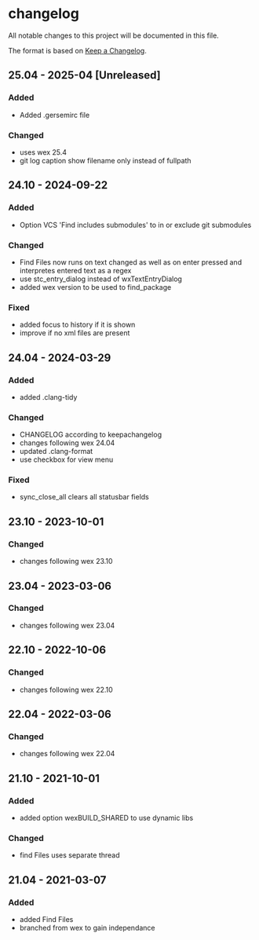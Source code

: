 # changelog

All notable changes to this project will be documented in this file.

The format is based on [Keep a Changelog](https://keepachangelog.com/en/1.1.0/).

## 25.04 - 2025-04 [Unreleased]

### Added

- Added .gersemirc file

### Changed

- uses wex 25.4
- git log caption show filename only instead of fullpath

## 24.10 - 2024-09-22

### Added

- Option VCS 'Find includes submodules' to in or exclude git submodules

### Changed

- Find Files now runs on text changed as well as on enter pressed
  and interpretes entered text as a regex
- use stc_entry_dialog instead of wxTextEntryDialog
- added wex version to be used to find_package

### Fixed

- added focus to history if it is shown
- improve if no xml files are present

## 24.04 - 2024-03-29

### Added

- added .clang-tidy

### Changed

- CHANGELOG according to keepachangelog
- changes following wex 24.04
- updated .clang-format
- use checkbox for view menu

### Fixed

- sync_close_all clears all statusbar fields

## 23.10 - 2023-10-01

### Changed

- changes following wex 23.10

## 23.04 - 2023-03-06

### Changed

- changes following wex 23.04


## 22.10 - 2022-10-06

### Changed

- changes following wex 22.10

## 22.04 - 2022-03-06

### Changed

- changes following wex 22.04

## 21.10 - 2021-10-01

### Added

- added option wexBUILD_SHARED to use dynamic libs

### Changed

- find Files uses separate thread

## 21.04 - 2021-03-07

### Added

- added Find Files
- branched from wex to gain independance
